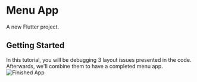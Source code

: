 # Menu App

A new Flutter project.

## Getting Started

In this tutorial, you will be debugging 3 layout issues presented in the code.
Afterwards, we'll combine them to have a completed menu app.
![Finished App](https://github.com/katisar/images/app.png)

